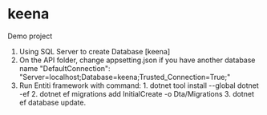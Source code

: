 # keena
Demo project

1. Using SQL Server to create Database [keena]
2. On the API folder, change appsetting.json if you have another database name
            "DefaultConnection": "Server=localhost;Database=keena;Trusted_Connection=True;"
3. Run Entiti framework with command:
              1. dotnet tool install --global dotnet -ef
              2. dotnet ef migrations add InitialCreate -o Dta/Migrations
              3. dotnet ef database update.
              
              
            
